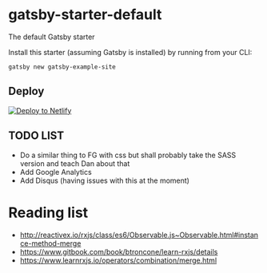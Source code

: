 # gatsby-starter-default
The default Gatsby starter

Install this starter (assuming Gatsby is installed) by running from your CLI:
```
gatsby new gatsby-example-site
```
## Deploy

[![Deploy to Netlify](https://www.netlify.com/img/deploy/button.svg)](https://app.netlify.com/start/deploy?repository=https://github.com/gatsbyjs/gatsby-starter-default)

## TODO LIST

- Do a similar thing to FG with css but shall probably take the SASS version and teach Dan about that
- Add Google Analytics
- Add Disqus (having issues with this at the moment)

# Reading list
- http://reactivex.io/rxjs/class/es6/Observable.js~Observable.html#instance-method-merge
- https://www.gitbook.com/book/btroncone/learn-rxjs/details
- https://www.learnrxjs.io/operators/combination/merge.html

